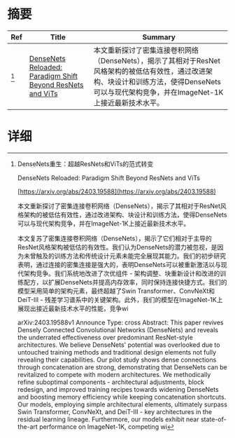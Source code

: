 # 摘要

| Ref | Title | Summary |
| --- | --- | --- |
| [^1] | [DenseNets Reloaded: Paradigm Shift Beyond ResNets and ViTs](https://arxiv.org/abs/2403.19588) | 本文重新探讨了密集连接卷积网络（DenseNets），揭示了其相对于ResNet风格架构的被低估有效性，通过改进架构、块设计和训练方法，使得DenseNets可以与现代架构竞争，并在ImageNet-1K上接近最新技术水平。 |

# 详细

[^1]: DenseNets重生：超越ResNets和ViTs的范式转变

    DenseNets Reloaded: Paradigm Shift Beyond ResNets and ViTs

    [https://arxiv.org/abs/2403.19588](https://arxiv.org/abs/2403.19588)

    本文重新探讨了密集连接卷积网络（DenseNets），揭示了其相对于ResNet风格架构的被低估有效性，通过改进架构、块设计和训练方法，使得DenseNets可以与现代架构竞争，并在ImageNet-1K上接近最新技术水平。

    

    本文复苏了密集连接卷积网络（DenseNets），揭示了它们相对于主导的ResNet风格架构被低估的有效性。我们认为DenseNets的潜力被忽视，是因为未曾触及的训练方法和传统设计元素未能完全展现其能力。我们的初步研究表明，通过连接的密集连接是强大的，表明DenseNets可以被重新激活以与现代架构竞争。我们系统地改进了次优组件 - 架构调整、块重新设计和改进的训练配方，以扩展DenseNets并提高内存效率，同时保持连接快捷方式。我们的模型采用简单的架构元素，最终超越了Swin Transformer、ConvNeXt和DeiT-III - 残差学习谱系中的关键架构。此外，我们的模型在ImageNet-1K上展现出接近最新技术水平的性能，竞争wi

    arXiv:2403.19588v1 Announce Type: cross  Abstract: This paper revives Densely Connected Convolutional Networks (DenseNets) and reveals the underrated effectiveness over predominant ResNet-style architectures. We believe DenseNets' potential was overlooked due to untouched training methods and traditional design elements not fully revealing their capabilities. Our pilot study shows dense connections through concatenation are strong, demonstrating that DenseNets can be revitalized to compete with modern architectures. We methodically refine suboptimal components - architectural adjustments, block redesign, and improved training recipes towards widening DenseNets and boosting memory efficiency while keeping concatenation shortcuts. Our models, employing simple architectural elements, ultimately surpass Swin Transformer, ConvNeXt, and DeiT-III - key architectures in the residual learning lineage. Furthermore, our models exhibit near state-of-the-art performance on ImageNet-1K, competing wi
    


